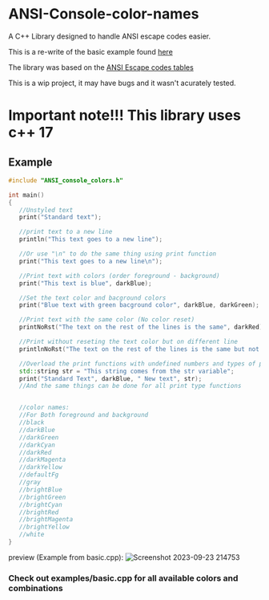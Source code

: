 # ANSI-Console-color-names
A C++ Library designed to handle ANSI escape codes easier.

This is a re-write of the basic example found [here](https://stackoverflow.com/questions/4053837/colorizing-text-in-the-console-with-c)

The library was based on the [ANSI Escape codes tables](https://gist.github.com/fnky/458719343aabd01cfb17a3a4f7296797)

This is a wip project, it may have bugs and it wasn't acurately tested.

# Important note!!! This library uses c++ 17

## Example

```c++
#include "ANSI_console_colors.h"

int main()
{
   //Unstyled text
   print("Standard text");

   //print text to a new line
   println("This text goes to a new line");

   //Or use "\n" to do the same thing using print function
   print("This text goes to a new line\n");

   //Print text with colors (order foreground - background)
   print("This text is blue", darkBlue);

   //Set the text color and bacground colors
   print("Blue text with green bacground color", darkBlue, darkGreen);

   //Print text with the same color (No color reset)
   printNoRst("The text on the rest of the lines is the same", darkRed);

   //Print without reseting the text color but on different line
   printlnNoRst("The text on the rest of the lines is the same but not on the same line", darkRed);

   //Overload the print functions with undefined numbers and types of parameters
   std::string str = "This string comes from the str variable";
   print("Standard Text", darkBlue, " New text", str);
   //And the same things can be done for all print type functions


   //color names:
   //For Both foreground and background
   //black
   //darkBlue
   //darkGreen
   //darkCyan
   //darkRed
   //darkMagenta
   //darkYellow
   //defaultFg
   //gray
   //brightBlue
   //brightGreen
   //brightCyan
   //brightRed
   //brightMagenta
   //brightYellow
   //white
}
```

preview (Example from basic.cpp):
![Screenshot 2023-09-23 214753](https://github.com/PianoArts2007/ANSI-Console-color-names/assets/92180085/b300e600-dcf5-43cc-a2e2-aa5fa99ae6e8)

### Check out examples/basic.cpp for all available colors and combinations
